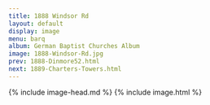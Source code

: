 ```yaml
---
title: 1888 Windsor Rd
layout: default
display: image
menu: barq
album: German Baptist Churches Album
image: 1888-Windsor-Rd.jpg
prev: 1888-Dinmore52.html
next: 1889-Charters-Towers.html
---
```

{% include image-head.md %}
{% include image.html %}